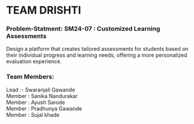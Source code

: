 # TEAM DRISHTI



### Problem-Statment: SM24-07 : Customized Learning Assessments
 Design a platform that creates tailored assessments for students based on
 their individual progress and learning needs, offering a more personalized
 evaluation experience.

 ### Team Members: 
 Lead :- Swaranjali Gawande <br>
 Member : Sanika Nandurakar <br>
 Member : Ayush Sarode <br>
 Member : Pradhunya Gawande <br>
 Member : Sujal khade <br>
